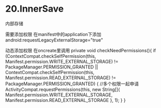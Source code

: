 # 20.InnerSave
内部存储

需要添加权限<uses-permission android:name="android.permission.WRITE_EXTERNAL_STORAGE" />
    <uses-permission android:name="android.permission.MOUNT_UNMOUNT_FILESYSTEMS"
        tools:ignore="ProtectedPermissions" />
在manifest中的application下添加android:requestLegacyExternalStorage="true"

动态添加权限 在oncreate里调用
private void checkNeedPermissions(){
        if (ContextCompat.checkSelfPermission(this, Manifest.permission.WRITE_EXTERNAL_STORAGE)
                != PackageManager.PERMISSION_GRANTED
                || ContextCompat.checkSelfPermission(this, Manifest.permission.READ_EXTERNAL_STORAGE)
                != PackageManager.PERMISSION_GRANTED) {
            //多个权限一起申请
            ActivityCompat.requestPermissions(this, new String[]{
                    Manifest.permission.WRITE_EXTERNAL_STORAGE,
                    Manifest.permission.READ_EXTERNAL_STORAGE
            }, 1);
        }
    }
